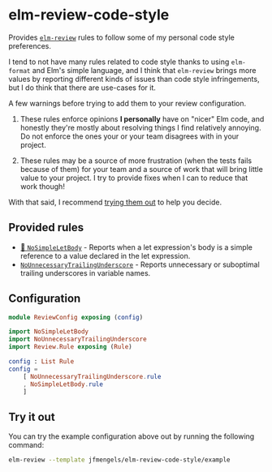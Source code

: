 # elm-review-code-style

Provides [`elm-review`](https://package.elm-lang.org/packages/jfmengels/elm-review/latest/) rules to follow some of my personal code style preferences.

I tend to not have many rules related to code style thanks to using `elm-format` and Elm's simple language,
and I think that `elm-review` brings more values by reporting different kinds of issues than code style infringements,
but I do think that there are use-cases for it.

A few warnings before trying to add them to your review configuration.
1. These rules enforce opinions **I personally** have on "nicer" Elm code, and honestly they're mostly about resolving things I find relatively annoying. Do not enforce the ones your or your team disagrees with in your project.

2. These rules may be a source of more frustration (when the tests fails because of them) for your team and a source of work that will bring little value to your project. I try to provide fixes when I can to reduce that work though!

With that said, I recommend [trying them out](#try-it-out) to help you decide.

## Provided rules

- [🔧 `NoSimpleLetBody`](https://package.elm-lang.org/packages/jfmengels/elm-review-code-style/1.0.0/NoSimpleLetBody "Provides automatic fixes") - Reports when a let expression's body is a simple reference to a value declared in the let expression.
- [`NoUnnecessaryTrailingUnderscore`](https://package.elm-lang.org/packages/jfmengels/elm-review-code-style/1.0.0/NoUnnecessaryTrailingUnderscore) - Reports unnecessary or suboptimal trailing underscores in variable names.


## Configuration

```elm
module ReviewConfig exposing (config)

import NoSimpleLetBody
import NoUnnecessaryTrailingUnderscore
import Review.Rule exposing (Rule)

config : List Rule
config =
    [ NoUnnecessaryTrailingUnderscore.rule
    , NoSimpleLetBody.rule
    ]
```


## Try it out

You can try the example configuration above out by running the following command:

```bash
elm-review --template jfmengels/elm-review-code-style/example
```

